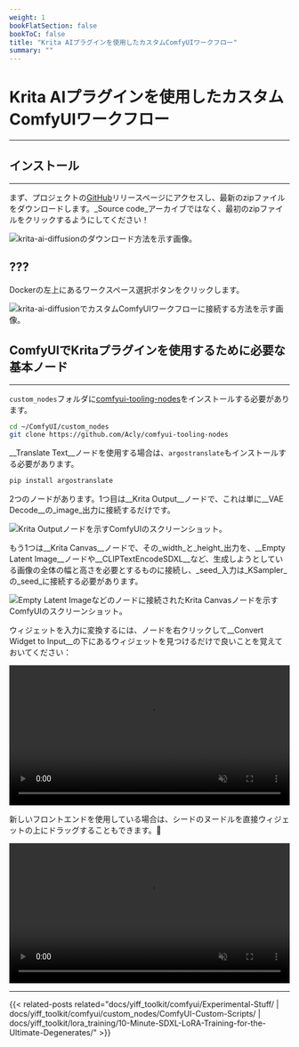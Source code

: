 ```yaml
---
weight: 1
bookFlatSection: false
bookToC: false
title: "Krita AIプラグインを使用したカスタムComfyUIワークフロー"
summary: ""
---
```


<!--markdownlint-disable MD025 MD033 -->

# Krita AIプラグインを使用したカスタムComfyUIワークフロー

---

## インストール

---

まず、プロジェクトの[GitHub](https://github.com/Acly/krita-ai-diffusion/releases)リリースページにアクセスし、最新のzipファイルをダウンロードします。_Source code_アーカイブではなく、最初のzipファイルをクリックするようにしてください！

![krita-ai-diffusionのダウンロード方法を示す画像。](https://huggingface.co/rakki194/yt/resolve/main/static/comfyui/krita_ai_download.png)

## ???

Dockerの左上にあるワークスペース選択ボタンをクリックします。

![krita-ai-diffusionでカスタムComfyUIワークフローに接続する方法を示す画像。](https://huggingface.co/rakki194/yt/resolve/main/static/comfyui/krita_ai_select_graph.png)

## ComfyUIでKritaプラグインを使用するために必要な基本ノード

---

`custom_nodes`フォルダに[comfyui-tooling-nodes](https://github.com/Acly/comfyui-tooling-nodes)をインストールする必要があります。

```bash
cd ~/ComfyUI/custom_nodes
git clone https://github.com/Acly/comfyui-tooling-nodes
```

__Translate Text__ノードを使用する場合は、`argostranslate`もインストールする必要があります。

```bash
pip install argostranslate
```

2つのノードがあります。1つ目は__Krita Output__ノードで、これは単に__VAE Decode__の_image_出力に接続するだけです。

![Krita Outputノードを示すComfyUIのスクリーンショット。](https://huggingface.co/rakki194/yt/resolve/main/static/comfyui/krita_ai_output_node.png)

もう1つは__Krita Canvas__ノードで、その_width_と_height_出力を、__Empty Latent Image__ノードや__CLIPTextEncodeSDXL__など、生成しようとしている画像の全体の幅と高さを必要とするものに接続し、_seed_入力は_KSampler_の_seed_に接続する必要があります。

![Empty Latent Imageなどのノードに接続されたKrita Canvasノードを示すComfyUIのスクリーンショット。](https://huggingface.co/rakki194/yt/resolve/main/static/comfyui/krita_ai_canvas_node.png)

ウィジェットを入力に変換するには、ノードを右クリックして__Convert Widget to Input__の下にあるウィジェットを見つけるだけで良いことを覚えておいてください：

<div style="text-align: center;">
    <video style="width: 100%;" autoplay loop muted playsinline>
        <source src="https://huggingface.co/rakki194/yt/resolve/main/static/comfyui/krita_ai_convert_to_input.mp4" type="video/mp4">
        お使いのブラウザはビデオタグをサポートしていません。
    </video>
</div>

新しいフロントエンドを使用している場合は、シードのヌードルを直接ウィジェットの上にドラッグすることもできます。🐺

<div style="text-align: center;">
    <video style="width: 100%;" autoplay loop muted playsinline>
        <source src="https://huggingface.co/rakki194/yt/resolve/main/static/comfyui/krita_ai_new_frontend_shill.mp4" type="video/mp4">
        お使いのブラウザはビデオタグをサポートしていません。
    </video>
</div>

---

<!--
HUGO_SEARCH_EXCLUDE_START
-->
{{< related-posts related="docs/yiff_toolkit/comfyui/Experimental-Stuff/ | docs/yiff_toolkit/comfyui/custom_nodes/ComfyUI-Custom-Scripts/ | docs/yiff_toolkit/lora_training/10-Minute-SDXL-LoRA-Training-for-the-Ultimate-Degenerates/" >}}
<!--
HUGO_SEARCH_EXCLUDE_END
-->
